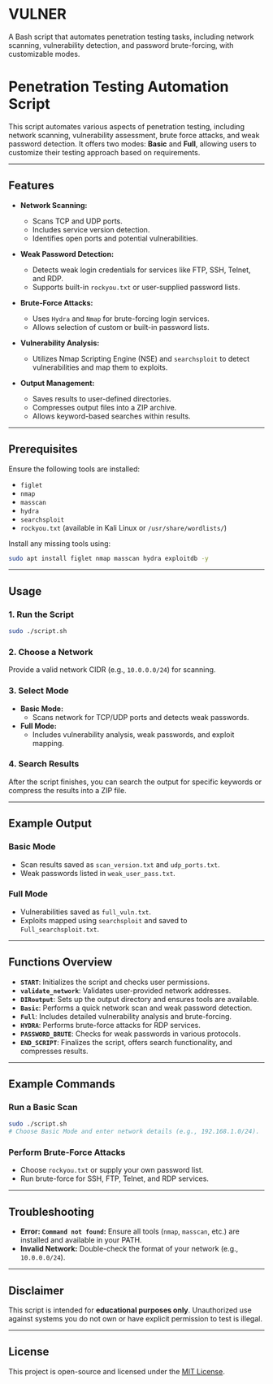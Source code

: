 # VULNER
A Bash script that automates penetration testing tasks, including network scanning, vulnerability detection, and password brute-forcing, with customizable modes.

# Penetration Testing Automation Script

This script automates various aspects of penetration testing, including network scanning, vulnerability assessment, brute force attacks, and weak password detection. It offers two modes: **Basic** and **Full**, allowing users to customize their testing approach based on requirements.

---

## Features

- **Network Scanning:**
  - Scans TCP and UDP ports.
  - Includes service version detection.
  - Identifies open ports and potential vulnerabilities.

- **Weak Password Detection:**
  - Detects weak login credentials for services like FTP, SSH, Telnet, and RDP.
  - Supports built-in `rockyou.txt` or user-supplied password lists.

- **Brute-Force Attacks:**
  - Uses `Hydra` and `Nmap` for brute-forcing login services.
  - Allows selection of custom or built-in password lists.

- **Vulnerability Analysis:**
  - Utilizes Nmap Scripting Engine (NSE) and `searchsploit` to detect vulnerabilities and map them to exploits.

- **Output Management:**
  - Saves results to user-defined directories.
  - Compresses output files into a ZIP archive.
  - Allows keyword-based searches within results.

---

## Prerequisites

Ensure the following tools are installed:
- `figlet`
- `nmap`
- `masscan`
- `hydra`
- `searchsploit`
- `rockyou.txt` (available in Kali Linux or `/usr/share/wordlists/`)

Install any missing tools using:
```bash
sudo apt install figlet nmap masscan hydra exploitdb -y
```

---

## Usage

### 1. **Run the Script**
```bash
sudo ./script.sh
```

### 2. **Choose a Network**
Provide a valid network CIDR (e.g., `10.0.0.0/24`) for scanning.

### 3. **Select Mode**
- **Basic Mode:** 
  - Scans network for TCP/UDP ports and detects weak passwords.
- **Full Mode:**
  - Includes vulnerability analysis, weak passwords, and exploit mapping.

### 4. **Search Results**
After the script finishes, you can search the output for specific keywords or compress the results into a ZIP file.

---

## Example Output

### **Basic Mode**
- Scan results saved as `scan_version.txt` and `udp_ports.txt`.
- Weak passwords listed in `weak_user_pass.txt`.

### **Full Mode**
- Vulnerabilities saved as `full_vuln.txt`.
- Exploits mapped using `searchsploit` and saved to `Full_searchsploit.txt`.

---

## Functions Overview

- **`START`**: Initializes the script and checks user permissions.
- **`validate_network`**: Validates user-provided network addresses.
- **`DIRoutput`**: Sets up the output directory and ensures tools are available.
- **`Basic`**: Performs a quick network scan and weak password detection.
- **`Full`**: Includes detailed vulnerability analysis and brute-forcing.
- **`HYDRA`**: Performs brute-force attacks for RDP services.
- **`PASSWORD_BRUTE`**: Checks for weak passwords in various protocols.
- **`END_SCRIPT`**: Finalizes the script, offers search functionality, and compresses results.

---

## Example Commands

### **Run a Basic Scan**
```bash
sudo ./script.sh
# Choose Basic Mode and enter network details (e.g., 192.168.1.0/24).
```

### **Perform Brute-Force Attacks**
- Choose `rockyou.txt` or supply your own password list.
- Run brute-force for SSH, FTP, Telnet, and RDP services.

---

## Troubleshooting

- **Error: `Command not found`:** Ensure all tools (`nmap`, `masscan`, etc.) are installed and available in your PATH.
- **Invalid Network:** Double-check the format of your network (e.g., `10.0.0.0/24`).

---

## Disclaimer

This script is intended for **educational purposes only**. Unauthorized use against systems you do not own or have explicit permission to test is illegal.

---

## License

This project is open-source and licensed under the [MIT License](https://opensource.org/licenses/MIT).

